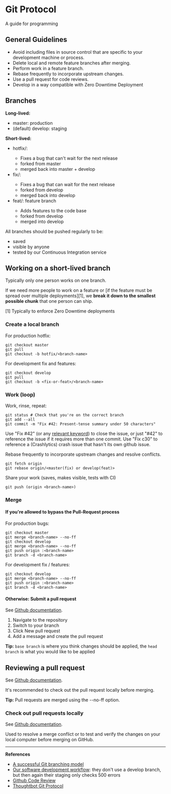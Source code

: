 # Git Protocol

A guide for programming

## General Guidelines

* Avoid including files in source control that are specific to your development machine or process.
* Delete local and remote feature branches after merging.
* Perform work in a feature branch.
* Rebase frequently to incorporate upstream changes.
* Use a pull request for code reviews.
* Develop in a way compatible with Zero Downtime Deployment

## Branches

**Long-lived:**
* master: production
* (default) develop: staging

**Short-lived:**
* hotfix/<bug-name>:
  * Fixes a bug that can't wait for the next release
  * forked from master
  * merged back into master + develop
* fix/<bug-name>:
  * Fixes a bug that can wait for the next release
  * forked from develop
  * merged back into develop
* feat/<feature-name>: feature branch
  * Adds features to the code base
  * forked from develop
  * merged into develop

All branches should be pushed regularly to be:
  * saved
  * visible by anyone
  * tested by our Continuous Integration service

## Working on a short-lived branch

Typically only one person works on one branch.

If we need more people to work on a feature or [if the feature must be spread over multiple deployments][1], we **break it down to the smallest possible chunk** that one person can ship.

[1] Typically to enforce Zero Downtime deployments

### Create a local branch

For production hotfix:

    git checkout master
    git pull
    git checkout -b hotfix/<branch-name>

For development fix and features:

    git checkout develop
    git pull
    git checkout -b <fix-or-feat>/<branch-name>

### Work (loop)

Work, rinse, repeat:

    git status # Check that you're on the correct branch
    git add --all
    git commit -m "Fix #42: Present-tense summary under 50 characters"

Use "Fix #42" (or any [relevant keyword](https://help.github.com/articles/closing-issues-via-commit-messages/)) to close the issue, or just "#42" to reference the issue if it requires more than one commit.
Use "Fix c30" to reference a (Crashlytics) crash issue that hasn't its own github issue.

Rebase frequently to incorporate upstream changes and resolve conflicts.

    git fetch origin
    git rebase origin/<master(fix) or develop(feat)>

Share your work (saves, makes visible, tests with CI)

    git push (origin <branch-name>)

### Merge

#### If you're allowed to bypass the Pull-Request process

For production bugs:

    git checkout master
    git merge <branch-name> --no-ff
    git checkout develop
    git merge <branch-name> --no-ff
    git push origin :<branch-name>
    git branch -d <branch-name>

For development fix / features:

    git checkout develop
    git merge <branch-name> --no-ff
    git push origin :<branch-name>
    git branch -d <branch-name>

#### Otherwise: Submit a pull request

See [Github documentation](https://help.github.com/articles/using-pull-requests/).

  1. Navigate to the repository
  2. Switch to your branch
  3. Click New pull request
  4. Add a message and create the pull request

**Tip:** ``base branch`` is where you think changes should be applied, the ``head branch`` is what you would like to be applied

## Reviewing a pull request

See [Github documentation](https://help.github.com/articles/merging-a-pull-request/).

It's recommended to check out the pull request locally before merging.

**Tip:** Pull requests are merged using the --no-ff option.

### Check out pull requests locally

See [Github documentation](https://help.github.com/articles/checking-out-pull-requests-locally/).

Used to resolve a merge conflict or to test and verify the changes on your local computer before merging on GitHub.

---

**References**

  * [A successful Git branching model](http://nvie.com/posts/a-successful-git-branching-model/)
  * [Our software development workflow](http://blog.codeship.com/software-development-workflow-new-feature/): they don't use a develop branch, but then again their staging only checks 500 errors
  * [Github Code Review](http://blog.codeship.com/github-code-review/)
  * [Thoughtbot Git Protocol](https://github.com/thoughtbot/guides/tree/master/protocol/git)
